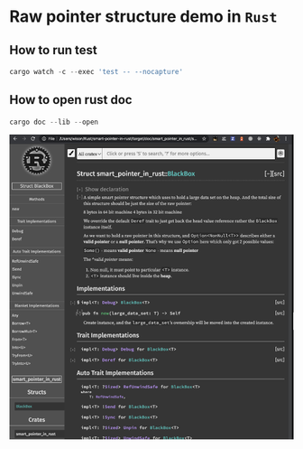 # Raw pointer structure demo in `Rust`

## How to run test

```js
cargo watch -c --exec 'test -- --nocapture'
```

## How to open rust doc
```js
cargo doc --lib --open
```

![Image of rust doc](https://github.com/wisonye/raw-pointer-struct-in-rust/blob/master/doc.png?raw=true)
